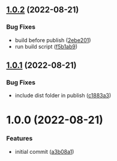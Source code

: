 ## [1.0.2](https://github.com/Nicklason/node-auto-repair/compare/v1.0.1...v1.0.2) (2022-08-21)


### Bug Fixes

* build before publish ([2ebe201](https://github.com/Nicklason/node-auto-repair/commit/2ebe2011bde89688a4d2c44ed77aa897e91e3684))
* run build script ([f5b1ab9](https://github.com/Nicklason/node-auto-repair/commit/f5b1ab984e320cbe126c9b76f7945d2d8a2f0687))

## [1.0.1](https://github.com/Nicklason/node-auto-repair/compare/v1.0.0...v1.0.1) (2022-08-21)


### Bug Fixes

* include dist folder in publish ([c1883a3](https://github.com/Nicklason/node-auto-repair/commit/c1883a3491c71ce5e42188e36578689ef5f18d82))

# 1.0.0 (2022-08-21)


### Features

* initial commit ([a3b08a1](https://github.com/Nicklason/node-auto-repair/commit/a3b08a1d0bf9b51962ddb0ce22f7b225464a6f34))
